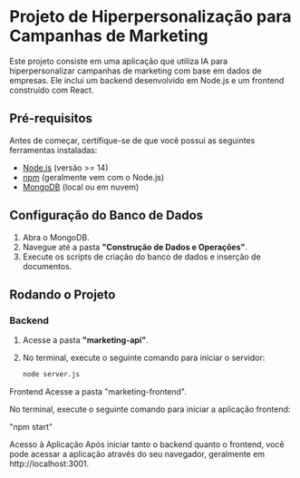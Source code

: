 # Projeto de Hiperpersonalização para Campanhas de Marketing

Este projeto consiste em uma aplicação que utiliza IA para hiperpersonalizar campanhas de marketing com base em dados de empresas. Ele inclui um backend desenvolvido em Node.js e um frontend construído com React.

## Pré-requisitos

Antes de começar, certifique-se de que você possui as seguintes ferramentas instaladas:

- [Node.js](https://nodejs.org/) (versão >= 14)
- [npm](https://www.npmjs.com/) (geralmente vem com o Node.js)
- [MongoDB](https://www.mongodb.com/) (local ou em nuvem)



## Configuração do Banco de Dados

1. Abra o MongoDB.
2. Navegue até a pasta **"Construção de Dados e Operações"**.
3. Execute os scripts de criação do banco de dados e inserção de documentos.

## Rodando o Projeto

### Backend

1. Acesse a pasta **"marketing-api"**.
2. No terminal, execute o seguinte comando para iniciar o servidor:

   ```bash
   node server.js
Frontend
Acesse a pasta "marketing-frontend".

No terminal, execute o seguinte comando para iniciar a aplicação frontend:

 
"npm start"


Acesso à Aplicação
Após iniciar tanto o backend quanto o frontend, você pode acessar a aplicação através do seu navegador, geralmente em http://localhost:3001.
